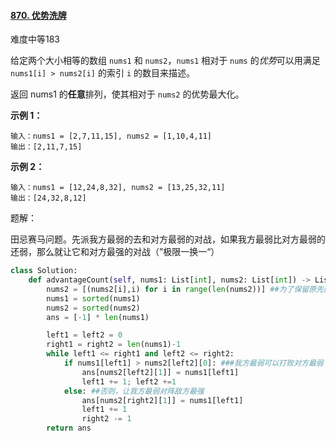 #### [870. 优势洗牌](https://leetcode.cn/problems/advantage-shuffle/)

难度中等183

给定两个大小相等的数组 `nums1` 和 `nums2`，`nums1` 相对于 `nums` 的*优势*可以用满足 `nums1[i] > nums2[i]` 的索引 `i` 的数目来描述。

返回 nums1 的**任意**排列，使其相对于 `nums2` 的优势最大化。

 

**示例 1：**

```
输入：nums1 = [2,7,11,15], nums2 = [1,10,4,11]
输出：[2,11,7,15]
```

**示例 2：**

```
输入：nums1 = [12,24,8,32], nums2 = [13,25,32,11]
输出：[24,32,8,12]
```



题解：

田忌赛马问题。先派我方最弱的去和对方最弱的对战，如果我方最弱比对方最弱的还弱，那么就让它和对方最强的对战（”极限一换一“）

```python
class Solution:
    def advantageCount(self, nums1: List[int], nums2: List[int]) -> List[int]:
        nums2 = [(nums2[i],i) for i in range(len(nums2))] ##为了保留原先的index
        nums1 = sorted(nums1)
        nums2 = sorted(nums2)
        ans = [-1] * len(nums1)

        left1 = left2 = 0
        right1 = right2 = len(nums1)-1
        while left1 <= right1 and left2 <= right2:
            if nums1[left1] > nums2[left2][0]: ###我方最弱可以打败对方最弱
                ans[nums2[left2][1]] = nums1[left1]
                left1 += 1; left2 +=1
            else: ##否则，让我方最弱对阵敌方最强
                ans[nums2[right2][1]] = nums1[left1]
                left1 += 1
                right2 -= 1
        return ans

```

